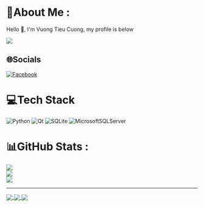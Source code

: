 # 💫About Me :
Hello 👋, I'm Vuong Tieu Cuong, my profile is below

[![](https://visitcount.itsvg.in/api?id=VuongTCuong&icon=0&color=0)](https://visitcount.itsvg.in)

## 🌐Socials
[![Facebook](https://img.shields.io/badge/Facebook-%231877F2.svg?logo=Facebook&logoColor=white)](https://facebook.com/cuong.vuong.773776) 

# 💻Tech Stack
![Python](https://img.shields.io/badge/python-3670A0?style=for-the-badge&logo=python&logoColor=ffdd54) ![Qt](https://img.shields.io/badge/Qt-%23217346.svg?style=for-the-badge&logo=Qt&logoColor=white) ![SQLite](https://img.shields.io/badge/sqlite-%2307405e.svg?style=for-the-badge&logo=sqlite&logoColor=white) ![MicrosoftSQLServer](https://img.shields.io/badge/Microsoft%20SQL%20Sever-CC2927?style=for-the-badge&logo=microsoft%20sql%20server&logoColor=white)
# 📊GitHub Stats :
![](https://github-readme-stats.vercel.app/api?username=VuongTCuong&theme=dracula&hide_border=false&include_all_commits=false&count_private=false)<br/>
![](https://github-readme-streak-stats.herokuapp.com/?user=VuongTCuong&theme=dracula&hide_border=false)<br/>
![](https://github-readme-stats.vercel.app/api/top-langs/?username=VuongTCuong&theme=dracula&hide_border=false&include_all_commits=false&count_private=false&layout=compact)

---
<a href="https://github.com/VuongTCuong/Python-for-newbie">
  <img align="center" src="https://github-readme-stats.vercel.app/api/pin/?username=VuongTCuong&repo=Python-for-newbie&theme=shades-of-purple" />
</a>
<a href="https://github.com/justnas03/QuizNow">
  <img align="center" src="https://github-readme-stats.vercel.app/api/pin/?username=justnas03&repo=QuizNow&theme=onedark&show_owner=true" />
</a>
<a href="https://github.com/VuongTCuong/StudentManagement">
  <img align="center" src="https://github-readme-stats.vercel.app/api/pin/?username=VuongTCuong&repo=StudentManagement&theme=prussian&show_owner=true" />
</a>
